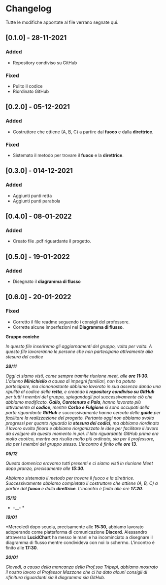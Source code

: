# Changelog

Tutte le modifiche apportate al file verrano segnate qui.

## [0.1.0] - 28-11-2021

### Added

- Repository condiviso su GitHub

### Fixed

- Pulito il codice
- Riordinato GitHub

## [0.2.0] - 05-12-2021

### Added

- Costruttore che ottiene (A, B, C) a partire dal **fuoco** e dalla **direttrice**.

### Fixed

- Sistemato il metodo per trovare il **fuoco** e la **direttrice**.

## [0.3.0] - 014-12-2021

### Added

- Aggiunti punti retta
- Aggiunti punti parabola

## [0.4.0] - 08-01-2022

### Added

- Creato file .pdf riguardante il progetto.

## [0.5.0] - 19-01-2022

### Added

- Disegnato il **diagramma di flusso**

## [0.6.0] - 20-01-2022

### Fixed

- Corretto il file readme seguendo i consigli del professore.
- Corrette alcune imperfezioni nel **Diagramma di flusso**.




**Gruppo coniche**

*In questo file inseriremo gli aggiornamenti del gruppo, volta per volta. A questo file lavoreranno le persone che non partecipano attivamente alla stesura del codice*

***28/11***

*Oggi ci siamo visti, come sempre tramite riunione meet, alle **ore 11:30**. L'alunno **Minichiello** a causa di impegni familiari, non ha potuto partecipare, ma ciononostante abbiamo lavorato in sua assenza dando una ripulita al codice della **retta**, e creando il **repository condiviso su GitHub** per tutti i membri del gruppo, spiegandogli poi successivamente ciò che abbiamo modificato.
**Gallo, Carotenuto e Pala**, hanno lavorato più attivamente al **codice**, mentre **Corbo e Fulgione** si sono occupati della parte riguardante **GitHub** e successivamente hanno cercato delle **guide** per facilitare la realizzazione del progetto.
Pertanto oggi non abbiamo svolto progressi per quanto riguarda la **stesura dei codici**, ma abbiamo riordinato il lavoro svolto finora e abbiamo riorganizzato le idee per facilitare il lavoro da svolgere da questo momento in poi.
Il lato riguardante GitHub prima era molto caotico, mentre ora risulta molto più ordinato, sia per il professore, sia per i membri del gruppo stesso.
L'incontro è finito alle **ore 13**.* 

***05/12***

*Questa domenica eravamo tutti presenti e ci siamo visti in riunione Meet dopo pranzo, precisamente alle **15:30**.* 

*Abbiamo sistemato il metodo per trovare il fuoco e la direttrice. Successivamente abbiamo completato il costruttore che ottiene (A, B, C) a partire dal **fuoco** e dalla **direttrice**.*
*L'incontro è finito alle ore **17:20**.*

***15/12***

* -__- *

***19/01***

*Mercoledì dopo scuola, precisamente alle **15:30**, abbiamo lavorato adoperando come piattaforma di comunicazione **Discord**. Alessandro attraverso **LucidChart** ha messo le mani e ha incominciato a disegnare il diagramma di flusso mentre condivideva con noi lo schermo. L'incontro è finito alle **17:30**.

***20/01***

*Giovedì, a causa della mancanza della Prof.ssa Tripepi, abbiamo mostrato il nostro lavoro al Professor Mazzone che ci ha dato alcuni consigli di rifinitura riguardanti sia il diagramma sia GitHub.*
